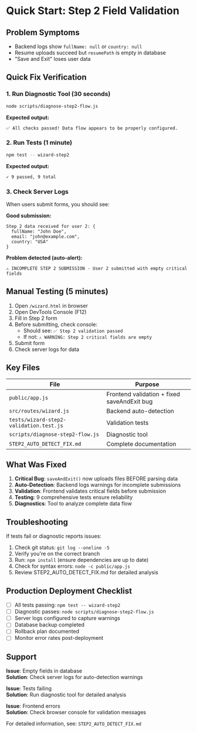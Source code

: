 # Quick Start: Step 2 Field Validation

## Problem Symptoms

- Backend logs show `fullName: null` or `country: null`
- Resume uploads succeed but `resumePath` is empty in database
- "Save and Exit" loses user data

## Quick Fix Verification

### 1. Run Diagnostic Tool (30 seconds)

```bash
node scripts/diagnose-step2-flow.js
```

**Expected output:**
```
✅ All checks passed! Data flow appears to be properly configured.
```

### 2. Run Tests (1 minute)

```bash
npm test -- wizard-step2
```

**Expected output:**
```
✓ 9 passed, 9 total
```

### 3. Check Server Logs

When users submit forms, you should see:

**Good submission:**
```
Step 2 data received for user 2: {
  fullName: "John Doe",
  email: "john@example.com",
  country: "USA"
}
```

**Problem detected (auto-alert):**
```
⚠️ INCOMPLETE STEP 2 SUBMISSION - User 2 submitted with empty critical fields
```

## Manual Testing (5 minutes)

1. Open `/wizard.html` in browser
2. Open DevTools Console (F12)
3. Fill in Step 2 form
4. Before submitting, check console:
   - Should see: `✅ Step 2 validation passed`
   - If not: `⚠️ WARNING: Step 2 critical fields are empty`
5. Submit form
6. Check server logs for data

## Key Files

| File | Purpose |
|------|---------|
| `public/app.js` | Frontend validation + fixed saveAndExit bug |
| `src/routes/wizard.js` | Backend auto-detection |
| `tests/wizard-step2-validation.test.js` | Validation tests |
| `scripts/diagnose-step2-flow.js` | Diagnostic tool |
| `STEP2_AUTO_DETECT_FIX.md` | Complete documentation |

## What Was Fixed

1. **Critical Bug**: `saveAndExit()` now uploads files BEFORE parsing data
2. **Auto-Detection**: Backend logs warnings for incomplete submissions
3. **Validation**: Frontend validates critical fields before submission
4. **Testing**: 9 comprehensive tests ensure reliability
5. **Diagnostics**: Tool to analyze complete data flow

## Troubleshooting

If tests fail or diagnostic reports issues:

1. Check git status: `git log --oneline -5`
2. Verify you're on the correct branch
3. Run: `npm install` (ensure dependencies are up to date)
4. Check for syntax errors: `node -c public/app.js`
5. Review STEP2_AUTO_DETECT_FIX.md for detailed analysis

## Production Deployment Checklist

- [ ] All tests passing: `npm test -- wizard-step2`
- [ ] Diagnostic passes: `node scripts/diagnose-step2-flow.js`
- [ ] Server logs configured to capture warnings
- [ ] Database backup completed
- [ ] Rollback plan documented
- [ ] Monitor error rates post-deployment

## Support

**Issue**: Empty fields in database  
**Solution**: Check server logs for auto-detection warnings

**Issue**: Tests failing  
**Solution**: Run diagnostic tool for detailed analysis

**Issue**: Frontend errors  
**Solution**: Check browser console for validation messages

For detailed information, see: `STEP2_AUTO_DETECT_FIX.md`
